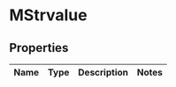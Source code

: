 
# MStrvalue

## Properties
| Name | Type | Description | Notes |
| ------------ | ------------- | ------------- | ------------- |




